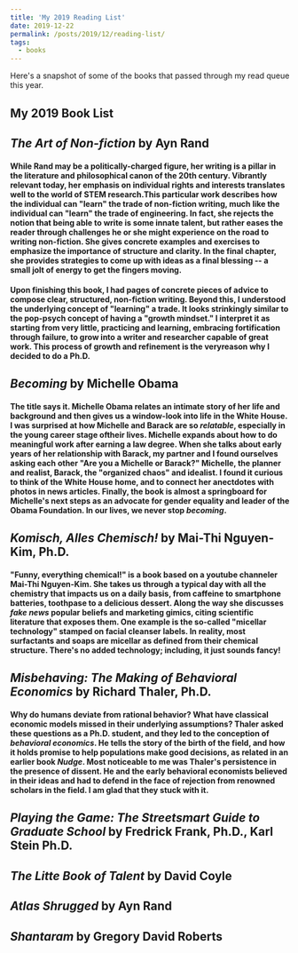 ```yaml
---
title: 'My 2019 Reading List'
date: 2019-12-22
permalink: /posts/2019/12/reading-list/
tags:
  - books
---
```


Here's a snapshot of some of the books that passed through my read queue this year.

My 2019 Book List
------
## *The Art of Non-fiction* by Ayn Rand 

####  While Rand may be a politically-charged figure, her writing is a pillar in the literature and philosophical canon of the 20th century. Vibrantly relevant today, her emphasis on individual rights and interests translates well to the world of STEM research.This particular work describes how the individual can "learn" the trade of non-fiction writing, much like the individual can "learn" the trade of engineering. In fact, she rejects the notion that being able to write is some innate talent, but rather eases the reader through challenges he or she might experience on the road to writing non-fiction. She gives concrete examples and exercises to emphasize the importance of structure and clarity. In the final chapter, she provides strategies to come up with ideas as a final blessing -- a small jolt of energy to get the fingers moving. 
####  Upon finishing this book, I had pages of concrete pieces of advice to compose clear, structured, non-fiction writing. Beyond this, I understood the underlying concept of "learning" a trade. It looks strinkingly similar to the pop-psych concept of having a "growth mindset." I interpret it as starting from very little, practicing and learning, embracing fortification through failure, to grow into a writer and researcher capable of great work. This process of growth and refinement is the veryreason why I decided to do a Ph.D.

        
## *Becoming* by Michelle Obama 

#### The title says it. Michelle Obama relates an intimate story of her life and background and then gives us a window-look into life in the White House. I was surprised at how Michelle and Barack are so *relatable*, especially in the young career stage oftheir lives. Michelle expands about how to do meaningful work after earning a law degree. When she talks about early years of her relationship with Barack, my partner and I found ourselves asking each other "Are you a Michelle or Barack?" Michelle, the planner and realist, Barack, the "organized chaos" and idealist. I found it curious to think of the White House home, and to connect her anectdotes with photos in news articles. Finally, the book is almost a springboard for Michelle's next steps as an advocate for gender equality and leader of the Obama Foundation. In our lives, we never stop *becoming*. 


## *Komisch, Alles Chemisch!* by Mai-Thi Nguyen-Kim, Ph.D. 
         
#### "Funny, everything chemical!" is a book based on a youtube channeler Mai-Thi Nguyen-Kim. She takes us through a typical day with all the chemistry that impacts us on a daily basis, from caffeine to smartphone batteries, toothpase to a delicious dessert. Along the way she discusses *fake news* popular beliefs and marketing gimics, citing scientific literature that exposes them. One example is the so-called "micellar technology" stamped on facial cleanser labels. In reality, most surfactants and soaps are micellar as defined from their chemical structure. There's no added technology; including, it just sounds fancy! 


## *Misbehaving: The Making of Behavioral Economics* by Richard Thaler, Ph.D.

#### Why do humans deviate from rational behavior? What have classical economic models missed in their underlying assumptions? Thaler asked these questions as a Ph.D. student, and they led to the conception of *behavioral economics*. He tells the story of the birth of the field, and how it holds promise to help populations make good decisions, as related in an earlier book *Nudge*. Most noticeable to me was Thaler's persistence in the presence of dissent. He and the early behavioral economists believed in their ideas and had to defend in the face of rejection from renowned scholars in the field. I am glad that they stuck with it. 

## *Playing the Game: The Streetsmart Guide to Graduate School* by Fredrick Frank, Ph.D., Karl Stein Ph.D.

## *The Litte Book of Talent* by David Coyle

## *Atlas Shrugged* by Ayn Rand

## *Shantaram* by Gregory David Roberts 


